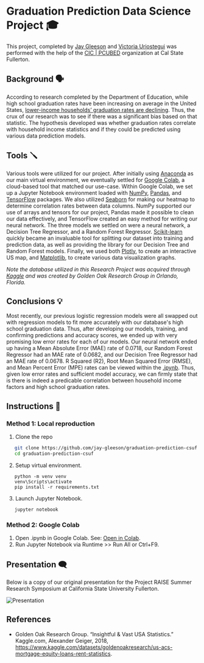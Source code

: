 
# Graduation Prediction Data Science Project 🎓

This project, completed by [Jay Gleeson](https://www.github.com/jay-gleeson) and [Victoria Uriostegui](https://github.com/victoria-uriostegui/) was performed with the help of the [CIC | PCUBED](https://www.fullerton.edu/ecs/cicpcubed/) organization at Cal State Fullerton. 


## Background 🗣️

According to research completed by the Department of Education, while high school graduation rates have been increasing on average in the United States, [lower-income households’ graduation rates are declining](https://nces.ed.gov/programs/coe/indicator/coi/high-school-graduation-rates). Thus, the crux of our research was to see if there was a significant bias based on that statistic. The hypothesis developed was whether graduation rates correlate with household income statistics and if they could be predicted using various data prediction models.
## Tools 🪛

Various tools were utilized for our project. After initially using [Anaconda](https://www.anaconda.com/products/navigator) as our main virtual environment, we eventually settled for [Google Colab](https://colab.research.google.com/), a cloud-based tool that matched our use-case. Within Google Colab, we set up a Jupyter Notebook environment loaded with [NumPy](https://numpy.org/), [Pandas](https://pandas.pydata.org/), and [TensorFlow](https://www.tensorflow.org/) packages. We also utilized [Seaborn](https://seaborn.pydata.org/) for making our heatmap to determine correlation rates between data columns. NumPy supported our use of arrays and tensors for our project, Pandas made it possible to clean our data effectively, and TensorFlow created an easy method for writing our neural network. The three models we settled on were a neural network, a Decision Tree Regressor, and a Random Forest Regressor. [Scikit-learn](https://scikit-learn.org/) quickly became an invaluable tool for splitting our dataset into training and prediction data, as well as providing the library for our Decision Tree and Random Forest models. Finally, we used both [Plotly](https://plotly.com/python/), to create an interactive US map, and [Matplotlib](https://matplotlib.org/), to create various data visualization graphs. 

*Note the database utilized in this Research Project was acquired through [Kaggle](https://www.kaggle.com/datasets/goldenoakresearch/us-acs-mortgage-equity-loans-rent-statistics) and was created by Golden Oak Research Group in Orlando, Florida.*
## Conclusions 💡

Most recently, our previous logistic regression models were all swapped out with regression models to fit more accurately with our database's high school graduation data. Thus, after developing our models, training, and confirming predictions and accuracy scores, we ended up with very promising low error rates for each of our models. Our neural network ended up having a Mean Absolute Error (MAE) rate of 0.0718, our Random Forest Regressor had an MAE rate of 0.0682, and our Decision Tree Regressor had an MAE rate of 0.0678. R Squared (R2), Root Mean Squared Error (RMSE), and Mean Percent Error (MPE) rates can be viewed within the [.ipynb](https://github.com/jay-gleeson/graduation-prediction-csuf/blob/main/data_science.ipynb). Thus, given low error rates and sufficient model accuracy, we can firmly state that is there is indeed a predicable correlation between household income factors and high school graduation rates. 

## Instructions 📝
### Method 1: Local reproduction
   1. Clone the repo
   ```bash 
      git clone https://github.com/jay-gleeson/graduation-prediction-csuf.git
      cd graduation-prediction-csuf
   ```
   2. Setup virtual environment.
   ```
      python -m venv venv
      venv\Scripts\activate
      pip install -r requirements.txt
   ```
   3. Launch Jupyter Notebook.
   ```
      jupyter notebook
   ```

### Method 2: Google Colab
1. Open .ipynb in Google Colab.
   See: [Open in Colab](https://github.com/jay-gleeson/graduation-prediction-csuf/blob/main/data_science.ipynb).
2. Run Jupyter Notebook via Runtime >> Run All or Ctrl+F9.


## Presentation 🗨️

Below is a copy of our original presentation for the Project RAISE Summer Research Symposium at California State University Fullerton.

![Presentation](https://github.com/user-attachments/assets/27b24758-c3ee-4810-8fa4-c8e6a8e6f0cb)


## References

 - Golden Oak Research Group. “Insightful & Vast USA Statistics.” Kaggle.com, Alexander Geiger, 2018, https://www.kaggle.com/datasets/goldenoakresearch/us-acs-mortgage-equity-loans-rent-statistics.

